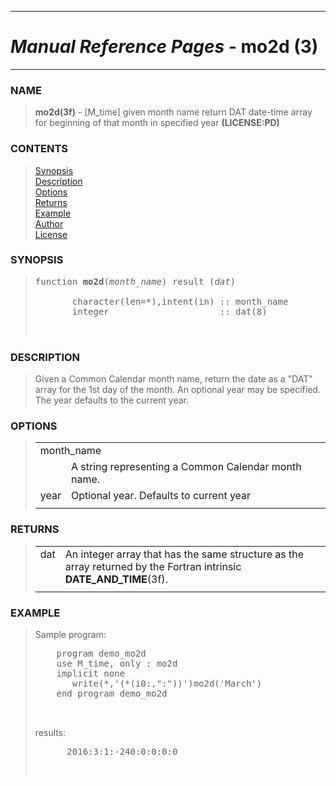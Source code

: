<?
<body>
  <a name="top" id="top"></a>
  <div id="Container">
    <div id="Content">
      <div class="c33">
        <hr />
        <h1><i>Manual Reference Pages -</i> mo2d (3)</h1>
        <hr />
      </div><a name="0"></a>
      <h3><a name="0">NAME</a></h3>
      <blockquote>
        <b>mo2d(3f)</b> - [M_time] given month name return DAT date-time array for beginning of that month in specified year <b>(LICENSE:PD)</b>
      </blockquote><a name="contents" id="contents"></a>
      <h3>CONTENTS</h3>
      <blockquote>
        <a href="#1">Synopsis</a><br />
        <a href="#2">Description</a><br />
        <a href="#3">Options</a><br />
        <a href="#4">Returns</a><br />
        <a href="#5">Example</a><br />
        <a href="#6">Author</a><br />
        <a href="#7">License</a><br />
      </blockquote><a name="8"></a>
      <h3><a name="8">SYNOPSIS</a></h3>
      <blockquote>
        <pre>
function <b>mo2d</b>(<i>month_name</i>) result (<i>dat</i>)
<br />       character(len=*),intent(in) :: month_name
       integer                     :: dat(8)
<br />
</pre>
      </blockquote><a name="2"></a>
      <h3><a name="2">DESCRIPTION</a></h3>
      <blockquote>
        Given a Common Calendar month name, return the date as a "DAT" array for the 1st day of the month. An optional year may be specified. The year
        defaults to the current year.
      </blockquote><a name="3"></a>
      <h3><a name="3">OPTIONS</a></h3>
      <blockquote>
        <table cellpadding="3">
          <tr valign="top">
            <td class="c34" colspan="2">month_name</td>
          </tr>
          <tr valign="top">
            <td width="6%"></td>
            <td>A string representing a Common Calendar month name.</td>
          </tr>
          <tr valign="top">
            <td class="c35" width="6%" nowrap="nowrap">year</td>
            <td valign="bottom">Optional year. Defaults to current year</td>
          </tr>
          <tr>
            <td></td>
          </tr>
        </table>
      </blockquote><a name="4"></a>
      <h3><a name="4">RETURNS</a></h3>
      <blockquote>
        <table cellpadding="3">
          <tr valign="top">
            <td class="c34" width="6%" nowrap="nowrap">dat</td>
            <td valign="bottom">An integer array that has the same structure as the array returned by the Fortran intrinsic <b>DATE_AND_TIME</b>(3f).</td>
          </tr>
          <tr>
            <td></td>
          </tr>
        </table>
      </blockquote><a name="5"></a>
      <h3><a name="5">EXAMPLE</a></h3>
      <blockquote>
        Sample program:
        <pre>
    program demo_mo2d
    use M_time, only : mo2d
    implicit none
       write(*,'(*(i0:,":"))')mo2d('March')
    end program demo_mo2d
<br />
</pre>results:
        <pre>
      2016:3:1:-240:0:0:0:0
<br />
</pre>
      </blockquote><a name="6"></a>
    </div>
  </div>
</body>
